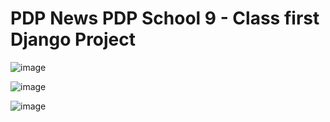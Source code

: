 # PDP News PDP School 9 - Class first Django Project


![image](https://github.com/themusharraf/PDP-NEWS/assets/122869450/561bf29f-789a-4234-9aa3-145a4cef8b3f)

  
![image](https://github.com/themusharraf/PDP-NEWS/assets/122869450/32f4d472-9cbc-48c1-8f6b-3ec459ba062a)


![image](https://github.com/themusharraf/PDP-NEWS/assets/122869450/8cb5e935-96bb-4dcd-86d2-91a7c8f7fa65)

